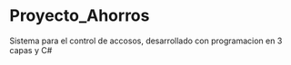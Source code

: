 # Proyecto_Ahorros
Sistema para el control de accosos, desarrollado con programacion en 3 capas y C#
